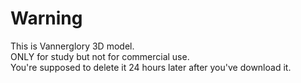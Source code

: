 # Warning
This is Vannerglory 3D model.<br>
ONLY for study but not for commercial use.<br>
You're supposed to delete it 24 hours later after you've download it.
